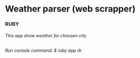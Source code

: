 # Weather parser (web scrapper)
### RUBY
###### This app show weather for choosen city 
###### Run console command: $ ruby app.rb
